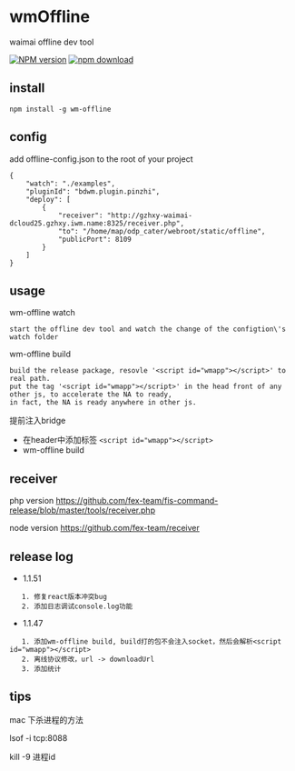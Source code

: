 # wmOffline
waimai offline dev tool

[![NPM version][npm-image]][npm-url]
[![npm download][download-image]][download-url]

[npm-image]: http://img.shields.io/npm/v/wm-offline.svg?style=flat-square

[npm-url]: http://npmjs.org/package/wm-offline
[download-image]: https://img.shields.io/npm/dm/wm-offline.svg?style=flat-square
[download-url]: https://npmjs.org/package/wm-offline

## install
```
npm install -g wm-offline
```

## config
add offline-config.json to the root of your project
```
{
	"watch": "./examples",
	"pluginId": "bdwm.plugin.pinzhi",
	"deploy": [
		{
			"receiver": "http://gzhxy-waimai-dcloud25.gzhxy.iwm.name:8325/receiver.php",
			"to": "/home/map/odp_cater/webroot/static/offline",
			"publicPort": 8109
		}
	]
}
```

## usage

wm-offline watch
```
start the offline dev tool and watch the change of the configtion\'s watch folder
```

wm-offline build
```
build the release package, resovle '<script id="wmapp"></script>' to real path.
put the tag '<script id="wmapp"></script>' in the head front of any other js, to accelerate the NA to ready,
in fact, the NA is ready anywhere in other js.
```

提前注入bridge

+ 在header中添加标签 ```<script id="wmapp"></script>```
+ wm-offline build

## receiver

php version
https://github.com/fex-team/fis-command-release/blob/master/tools/receiver.php

node version
https://github.com/fex-team/receiver


## release log

+ 1.1.51
```
   1. 修复react版本冲突bug
   2. 添加日志调试console.log功能
```

+ 1.1.47
```
   1. 添加wm-offline build, build打的包不会注入socket，然后会解析<script id="wmapp"></script>
   2. 离线协议修改，url -> downloadUrl
   3. 添加统计
```

## tips

mac 下杀进程的方法

lsof -i tcp:8088

kill -9 进程id
